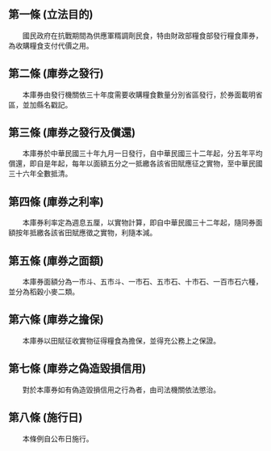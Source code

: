 第一條 (立法目的)
-----------------
　　國民政府在抗戰期間為供應軍糈調劑民食，特由財政部糧食部發行糧食庫券，為收購糧食支付代價之用。  


第二條 (庫券之發行)
-------------------
　　本庫券由發行機關依三十年度需要收購糧食數量分別省區發行，於券面載明省區，並加縣名戳記。  


第三條 (庫券之發行及償還)
-------------------------
　　本庫券於中華民國三十年九月一日發行，自中華民國三十二年起，分五年平均償還，即自是年起，每年以面額五分之一抵繳各該省田賦應征之實物，至中華民國三十六年全數抵清。  


第四條 (庫券之利率)
-------------------
　　本庫券利率定為週息五厘，以實物計算，即自中華民國三十二年起，隨同券面額按年抵繳各該省田賦應徵之實物，利隨本減。  


第五條 (庫券之面額)
-------------------
　　本庫券面額分為一市斗、五市斗、一市石、五市石、十市石、一百市石六種，並分為稻穀小麥二類。  


第六條 (庫券之擔保)
-------------------
　　本庫券以田賦征收實物征得糧食為擔保，並得充公務上之保證。  


第七條 (庫券之偽造毀損信用)
---------------------------
　　對於本庫券如有偽造毀損信用之行為者，由司法機關依法懲治。  


第八條 (施行日)
---------------
　　本條例自公布日施行。